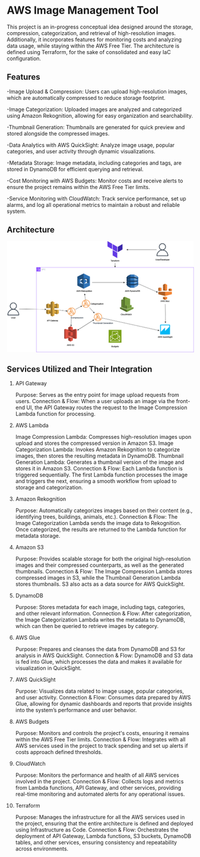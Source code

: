 # AWS Image Management Tool
This project is an in-progress conceptual idea designed around the storage, compression, categorization, and retrieval of high-resolution images. Additionally, it incorporates features for monitoring costs and analyzing data usage, while staying within the AWS Free Tier. The architecture is defined using Terraform, for the sake of consolidated and easy IaC configuration.

## Features

-Image Upload & Compression: Users can upload high-resolution images, which are automatically compressed to reduce storage footprint.

-Image Categorization: Uploaded images are analyzed and categorized using Amazon Rekognition, allowing for easy organization and searchability.

-Thumbnail Generation: Thumbnails are generated for quick preview and stored alongside the compressed images.

-Data Analytics with AWS QuickSight: Analyze image usage, popular categories, and user activity through dynamic visualizations.

-Metadata Storage: Image metadata, including categories and tags, are stored in DynamoDB for efficient querying and retrieval.

-Cost Monitoring with AWS Budgets: Monitor costs and receive alerts to ensure the project remains within the AWS Free Tier limits.

-Service Monitoring with CloudWatch: Track service performance, set up alarms, and log all operational metrics to maintain a robust and reliable system.

## Architecture
![Diagram](imagemanagement.drawio.png)

## Services Utilized and Their Integration
1. API Gateway

    Purpose: Serves as the entry point for image upload requests from users.
    Connection & Flow: When a user uploads an image via the front-end UI, the API Gateway routes the request to the Image Compression Lambda function for processing.

2. AWS Lambda

    Image Compression Lambda: Compresses high-resolution images upon upload and stores the compressed version in Amazon S3.
    Image Categorization Lambda: Invokes Amazon Rekognition to categorize images, then stores the resulting metadata in DynamoDB.
    Thumbnail Generation Lambda: Generates a thumbnail version of the image and stores it in Amazon S3.
    Connection & Flow: Each Lambda function is triggered sequentially. The first Lambda function processes the image and triggers the next, ensuring a smooth workflow from upload to storage and categorization.

3. Amazon Rekognition

    Purpose: Automatically categorizes images based on their content (e.g., identifying trees, buildings, animals, etc.).
    Connection & Flow: The Image Categorization Lambda sends the image data to Rekognition. Once categorized, the results are returned to the Lambda function for metadata storage.

4. Amazon S3

    Purpose: Provides scalable storage for both the original high-resolution images and their compressed counterparts, as well as the generated thumbnails.
    Connection & Flow: The Image Compression Lambda stores compressed images in S3, while the Thumbnail Generation Lambda stores thumbnails. S3 also acts as a data source for AWS QuickSight.

5. DynamoDB

    Purpose: Stores metadata for each image, including tags, categories, and other relevant information.
    Connection & Flow: After categorization, the Image Categorization Lambda writes the metadata to DynamoDB, which can then be queried to retrieve images by category.

6. AWS Glue

    Purpose: Prepares and cleanses the data from DynamoDB and S3 for analysis in AWS QuickSight.
    Connection & Flow: DynamoDB and S3 data is fed into Glue, which processes the data and makes it available for visualization in QuickSight.

7. AWS QuickSight

    Purpose: Visualizes data related to image usage, popular categories, and user activity.
    Connection & Flow: Consumes data prepared by AWS Glue, allowing for dynamic dashboards and reports that provide insights into the system’s performance and user behavior.

8. AWS Budgets

    Purpose: Monitors and controls the project's costs, ensuring it remains within the AWS Free Tier limits.
    Connection & Flow: Integrates with all AWS services used in the project to track spending and set up alerts if costs approach defined thresholds.

9. CloudWatch

    Purpose: Monitors the performance and health of all AWS services involved in the project.
    Connection & Flow: Collects logs and metrics from Lambda functions, API Gateway, and other services, providing real-time monitoring and automated alerts for any operational issues.

10. Terraform

    Purpose: Manages the infrastructure for all the AWS services used in the project, ensuring that the entire architecture is defined and deployed using Infrastructure as Code.
    Connection & Flow: Orchestrates the deployment of API Gateway, Lambda functions, S3 buckets, DynamoDB tables, and other services, ensuring consistency and repeatability across environments.



